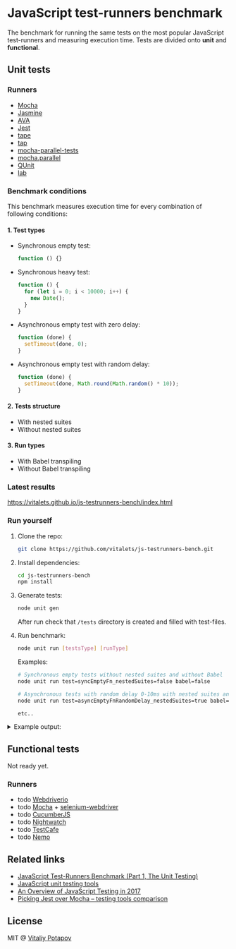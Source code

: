 # JavaScript test-runners benchmark
The benchmark for running the same tests on the most popular JavaScript test-runners and measuring execution time. Tests are divided onto **unit** and **functional**.

## Unit tests

### Runners
* [Mocha](https://github.com/mochajs/mocha)
* [Jasmine](https://github.com/jasmine/jasmine)
* [AVA](https://github.com/avajs/ava)
* [Jest](https://github.com/facebook/jest)
* [tape](https://github.com/substack/tape)
* [tap](https://github.com/tapjs/node-tap)
* [mocha-parallel-tests](https://github.com/yandex/mocha-parallel-tests)
* [mocha.parallel](https://github.com/danielstjules/mocha.parallel)
* [QUnit](https://github.com/qunitjs/qunit)
* [lab](https://github.com/hapijs/lab)

### Benchmark conditions
This benchmark measures execution time for every combination of following conditions:

#### 1. Test types
* Synchronous empty test:
  ```js
  function () {}
  ```
* Synchronous heavy test:
  ```js
  function () {
    for (let i = 0; i < 10000; i++) {
      new Date();
    }
  }
  ```
* Asynchronous empty test with zero delay:
  ```js
  function (done) {
    setTimeout(done, 0);
  }
  ```
* Asynchronous empty test with random delay:
  ```js
  function (done) {
    setTimeout(done, Math.round(Math.random() * 10));
  }
  ```

#### 2. Tests structure
* With nested suites 
* Without nested suites

#### 3. Run types
* With Babel transpiling 
* Without Babel transpiling
  
### Latest results
https://vitalets.github.io/js-testrunners-bench/index.html

### Run yourself
1. Clone the repo:
    ```bash
    git clone https://github.com/vitalets/js-testrunners-bench.git
    ```

2. Install dependencies:
    ```bash
    cd js-testrunners-bench
    npm install
    ```

3. Generate tests:
    ```bash
    node unit gen
    ```
    After run check that `/tests` directory is created and filled with test-files.
    
4. Run benchmark:
    ```bash
    node unit run [testsType] [runType]
    ```
    Examples:
    ```bash
    # Synchronous empty tests without nested suites and without Babel
    node unit run test=syncEmptyFn_nestedSuites=false babel=false
    
    # Asynchronous tests with random delay 0-10ms with nested suites and Babel
    node unit run test=asyncEmptyFnRandomDelay_nestedSuites=true babel=true
    
    etc..
    ```

<details>
 <summary>Example output:</summary>

    > node unit run test=syncEmptyFn_nestedSuites=false babel=false
    JavaScript test-runners benchmark
    System: darwin x64 4 cpu(s) node v7.2.0
    Date: Wed Jul 26 2017
    
    RUNNER               VERSION
    mocha                3.4.2  
    jasmine              2.6.0  
    mocha.parallel       0.15.2 
    mocha-parallel-tests 1.2.9  
    qunit                2.3.3  
    tape                 4.6.3  
    tap                  10.3.3 
    lab                  13.1.0 
    ava                  0.19.1 
    jest                 20.0.4 
    
    Bench type: test=syncEmptyFn, nestedSuites=false, babel=false
    Tests count: 250 (50 files)
    Running: mocha, cmd: mocha tests/unit/test=syncEmptyFn/nestedSuites=false/mocha
    Running: jasmine, cmd: jasmine JASMINE_CONFIG_PATH=temp/jasmine.json
    Running: mocha.parallel, cmd: mocha tests/unit/test=syncEmptyFn/nestedSuites=false/mocha.parallel
    Running: mocha-parallel-tests, cmd: mocha-parallel-tests tests/unit/test=syncEmptyFn/nestedSuites=false/mocha-parallel-tests
    Running: qunit, cmd: qunit tests/unit/test=syncEmptyFn/nestedSuites=false/qunit
    Running: tape, cmd: tape tests/unit/test=syncEmptyFn/nestedSuites=false/tape/*.js
    Running: tap, cmd: tap tests/unit/test=syncEmptyFn/nestedSuites=false/tap --jobs-auto
    Running: lab, cmd: lab --parallel tests/unit/test=syncEmptyFn/nestedSuites=false/lab
    Running: ava, cmd: ava tests/unit/test=syncEmptyFn/nestedSuites=false/ava --concurrency=4
    Running: jest (jsdom), cmd: jest --env=jsdom tests/unit/test=syncEmptyFn/nestedSuites=false/jest
    Running: jest (node), cmd: jest --env=node tests/unit/test=syncEmptyFn/nestedSuites=false/jest
    Result:
    LABEL                TIME 
    jasmine              0.205
    tape                 0.273
    qunit                0.332
    mocha                0.346
    mocha.parallel       0.420
    lab                  0.429
    mocha-parallel-tests 0.471
    jest (node)          1.84 
    jest (jsdom)         3.78 
    tap                  6.32 
    ava                  8.34 
    
    Done.
</details>

## Functional tests

Not ready yet.

### Runners
 * todo [Webdriverio](http://webdriver.io)
 * todo [Mocha](https://github.com/mochajs/mocha) + [selenium-webdriver](https://www.npmjs.com/package/selenium-webdriver)
 * todo [CucumberJS](https://github.com/cucumber/cucumber-js)
 * todo [Nightwatch](https://github.com/nightwatchjs/nightwatch)
 * todo [TestCafe](https://github.com/DevExpress/testcafe)
 * todo [Nemo](https://github.com/paypal/nemo)

## Related links
* [JavaScript Test-Runners Benchmark (Part 1, The Unit Testing)](https://medium.com/dailyjs/javascript-test-runners-benchmark-3a78d4117b4)
* [JavaScript unit testing tools](https://mo.github.io/2017/06/05/javascript-unit-testing.html)
* [An Overview of JavaScript Testing in 2017](https://medium.com/powtoon-engineering/a-complete-guide-to-testing-javascript-in-2017-a217b4cd5a2a)
* [Picking Jest over Mocha – testing tools comparison](https://gziolo.pl/2017/06/17/picking-jest-over-mocha/)

## License
MIT @ [Vitaliy Potapov](https://github.com/vitalets)
